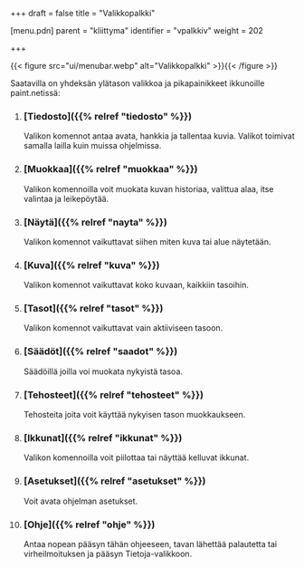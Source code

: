 +++
draft = false
title = "Valikkopalkki"

[menu.pdn]
    parent = "kliittyma"
    identifier = "vpalkkiv"
    weight = 202

+++

{{< figure src="ui/menubar.webp" alt="Valikkopalkki" >}}{{< /figure >}}

Saatavilla on yhdeksän ylätason valikkoa ja pikapainikkeet ikkunoille paint.netissä:

1. ### [Tiedosto]({{% relref "tiedosto" %}})

    Valikon komennot antaa avata, hankkia ja tallentaa kuvia. Valikot toimivat samalla lailla kuin muissa ohjelmissa.

1. ### [Muokkaa]({{% relref "muokkaa" %}})

    Valikon komennoilla voit muokata kuvan historiaa, valittua alaa, itse valintaa ja leikepöytää.

1. ### [Näytä]({{% relref "nayta" %}})

    Valikon komennot vaikuttavat siihen miten kuva tai alue näytetään.

1. ### [Kuva]({{% relref "kuva" %}})

    Valikon komennot vaikuttavat koko kuvaan, kaikkiin tasoihin.

1. ### [Tasot]({{% relref "tasot" %}})

    Valikon komennot vaikuttavat vain aktiiviseen tasoon.

1. ### [Säädöt]({{% relref "saadot" %}})

    Säädöillä joilla voi muokata nykyistä tasoa.

1. ### [Tehosteet]({{% relref "tehosteet" %}})

    Tehosteita joita voit käyttää nykyisen tason muokkaukseen.

1. ### [Ikkunat]({{% relref "ikkunat" %}})

    Valikon komennoilla voit piilottaa tai näyttää kelluvat ikkunat.

1. ### [Asetukset]({{% relref "asetukset" %}})

    Voit avata ohjelman asetukset.

1. ### [Ohje]({{% relref "ohje" %}})

    Antaa nopean pääsyn tähän ohjeeseen, tavan lähettää palautetta tai virheilmoituksen ja pääsyn Tietoja-valikkoon.